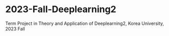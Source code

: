 # 2023-Fall-Deeplearning2
Term Project in Theory and Application of Deeplearning2, Korea University, 2023 Fall
